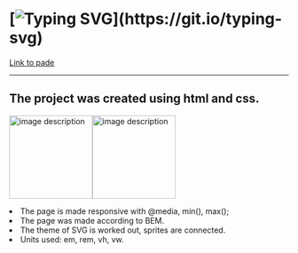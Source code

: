 # [![Typing SVG](https://readme-typing-svg.herokuapp.com?color=%2336BCF7&lines=First+layout:)](https://git.io/typing-svg)

[Link to pade](https://leonidzhukovets.github.io/first__layout/)
<br>
<hr>

## The project was created using html and css.
<img src="https://img.icons8.com/external-flaticons-lineal-color-flat-icons/344/external-html-mobile-app-development-flaticons-lineal-color-flat-icons-4.png" width="150" height="150" alt="image description"><img src="https://img.icons8.com/external-flaticons-lineal-color-flat-icons/344/external-css-mobile-app-development-flaticons-lineal-color-flat-icons-4.png" width="150" height="150" alt="image description">

<li>The page is made responsive with @media, min(), max();
<li>The page was made according to BEM.
<li>The theme of SVG is worked out, sprites are connected.
<li>Units used: em, rem, vh, vw.
